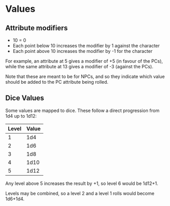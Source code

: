 # Values

## Attribute modifiers

* 10 = 0
* Each point below 10 increases the modifier by 1 against the character
* Each point above 10 increases the modifier by -1 for the character

For example, an attribute at 5 gives a modifier of +5 (in favour of the PCs), while the same attribute at 13 gives a modifier of -3 (against the PCs).

Note that these are meant to be for NPCs, and so they indicate which value should be added to the PC attribute being rolled.

## Dice Values

Some values are mapped to dice. These follow a direct progression from 1d4 up to 1d12:

|Level|Value|
|---|---|
|1|1d4|
|2|1d6|
|3|1d8|
|4|1d10|
|5|1d12|

Any level above 5 increases the result by +1, so level 6 would be 1d12+1.

Levels may be combined, so a level 2 and a level 1 rolls would become 1d6+1d4.
